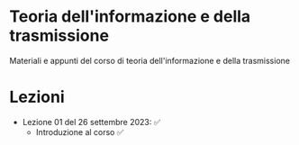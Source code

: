 # Teoria dell'informazione e della trasmissione

Materiali e appunti del corso di teoria dell'informazione e della trasmissione

# Lezioni

- Lezione 01 del 26 settembre 2023: ✅
    - Introduzione al corso ✅
